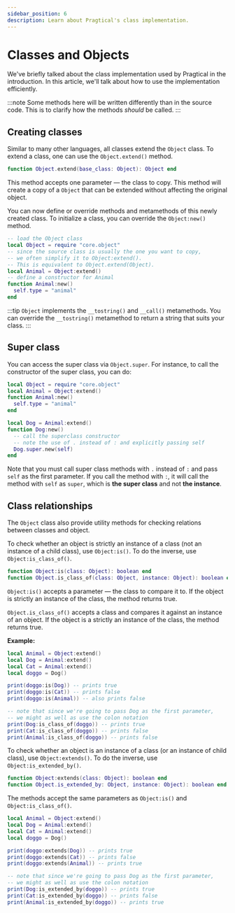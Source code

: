 ```yaml
---
sidebar_position: 6
description: Learn about Pragtical's class implementation.
---
```


# Classes and Objects

We've briefly talked about the class implementation used by Pragtical
in the introduction.
In this article, we'll talk about how to use the implementation
efficiently.

:::note
Some methods here will be written differently than in
the source code.
This is to clarify how the methods _should_ be called.
:::

## Creating classes

Similar to many other languages, all classes extend the `Object` class.
To extend a class, one can use the `Object.extend()` method.

```lua
function Object.extend(base_class: Object): Object end
```

This method accepts one parameter — the class to copy.
This method will create a copy of a `Object` that can
be extended without affecting the original object.

You can now define or override methods and metamethods of this
newly created class.
To initialize a class, you can override the `Object:new()` method.

```lua
-- load the Object class
local Object = require "core.object"
-- since the source class is usually the one you want to copy,
-- we often simplify it to Object:extend().
-- This is equivalent to Object.extend(Object).
local Animal = Object:extend()
-- define a constructor for Animal
function Animal:new()
  self.type = "animal"
end
```

:::tip
`Object` implements the `__tostring()` and `__call()` metamethods.
You can override the `__tostring()` metamethod to return a string
that suits your class.
:::

## Super class

You can access the super class via `Object.super`.
For instance, to call the constructor of the super class, you can do:

```lua
local Object = require "core.object"
local Animal = Object:extend()
function Animal:new()
  self.type = "animal"
end

local Dog = Animal:extend()
function Dog:new()
  -- call the superclass constructor
  -- note the use of . instead of : and explicitly passing self
  Dog.super.new(self)
end
```

Note that you must call super class methods with `.` instead of `:`
and pass `self` as the first parameter.
If you call the method with `:`, it will call the method with `self`
as `super`, which is **the super class** and not **the instance**.

## Class relationships

The `Object` class also provide utility methods for checking relations
between classes and object.

To check whether an object is strictly an instance of a class
(not an instance of a child class),
use `Object:is()`.
To do the inverse, use `Object:is_class_of()`.

```lua
function Object:is(class: Object): boolean end
function Object.is_class_of(class: Object, instance: Object): boolean end
```

`Object:is()` accepts a parameter — the class to compare it to.
If the object is strictly an instance of the class,
the method returns true.

`Object.is_class_of()` accepts a class and compares it against
an instance of an object.
If the object is a strictly an instance of the class,
the method returns true.

**Example:**

```lua
local Animal = Object:extend()
local Dog = Animal:extend()
local Cat = Animal:extend()
local doggo = Dog()

print(doggo:is(Dog)) -- prints true
print(doggo:is(Cat)) -- prints false
print(doggo:is(Animal)) -- also prints false

-- note that since we're going to pass Dog as the first parameter,
-- we might as well as use the colon notation
print(Dog:is_class_of(doggo)) -- prints true
print(Cat:is_class_of(doggo)) -- prints false
print(Animal:is_class_of(doggo)) -- prints false
```

To check whether an object is an instance of a class
(or an instance of child class), use `Object:extends()`.
To do the inverse, use `Object:is_extended_by()`.

```lua
function Object:extends(class: Object): boolean end
function Object.is_extended_by: Object, instance: Object): boolean end
```

The methods accept the same parameters as `Object:is()`
and `Object:is_class_of()`.

```lua
local Animal = Object:extend()
local Dog = Animal:extend()
local Cat = Animal:extend()
local doggo = Dog()

print(doggo:extends(Dog)) -- prints true
print(doggo:extends(Cat)) -- prints false
print(doggo:extends(Animal)) -- prints true

-- note that since we're going to pass Dog as the first parameter,
-- we might as well as use the colon notation
print(Dog:is_extended_by(doggo)) -- prints true
print(Cat:is_extended_by(doggo)) -- prints false
print(Animal:is_extended_by(doggo)) -- prints true
```
